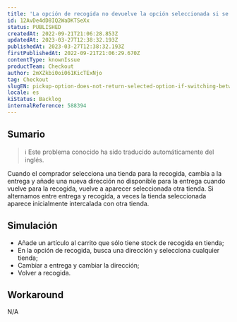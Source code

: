 ```yaml
---
title: 'La opción de recogida no devuelve la opción seleccionada si se cambia entre entrega y recogida'
id: 12AvDe4dD8IQ2WaDKTSeXx
status: PUBLISHED
createdAt: 2022-09-21T21:06:28.853Z
updatedAt: 2023-03-27T12:38:32.193Z
publishedAt: 2023-03-27T12:38:32.193Z
firstPublishedAt: 2022-09-21T21:06:29.670Z
contentType: knownIssue
productTeam: Checkout
author: 2mXZkbi0oi061KicTExNjo
tag: Checkout
slugEN: pickup-option-does-not-return-selected-option-if-switching-between-delivery-and-pickup
locale: es
kiStatus: Backlog
internalReference: 588394
---
```


## Sumario

>ℹ️ Este problema conocido ha sido traducido automáticamente del inglés.


Cuando el comprador selecciona una tienda para la recogida, cambia a la entrega y añade una nueva dirección no disponible para la entrega cuando vuelve para la recogida, vuelve a aparecer seleccionada otra tienda. Si alternamos entre entrega y recogida, a veces la tienda seleccionada aparece inicialmente intercalada con otra tienda.


##

## Simulación



- Añade un artículo al carrito que sólo tiene stock de recogida en tienda;
- En la opción de recogida, busca una dirección y selecciona cualquier tienda;
- Cambiar a entrega y cambiar la dirección;
- Volver a recogida.



## Workaround


N/A



